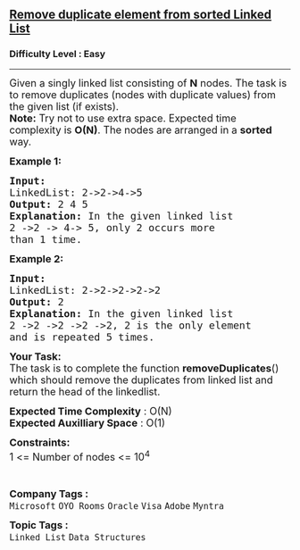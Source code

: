 <h2><a href="https://practice.geeksforgeeks.org/problems/remove-duplicate-element-from-sorted-linked-list/1?page=2&difficulty[]=0&category[]=Arrays&category[]=Strings&category[]=Linked%20List&sortBy=submissions">Remove duplicate element from sorted Linked List</a></h2><h3>Difficulty Level : Easy</h3><hr><div class="problems_problem_content__Xm_eO"><p><span style="font-size:18px">Given a singly linked list consisting of <strong>N</strong> nodes. The task is to remove duplicates (nodes with duplicate values) from the given list (if exists).</span><br>
<span style="font-size:18px"><strong>Note:</strong> Try not to use extra space. Expected time complexity is <strong>O(N)</strong>. The nodes are arranged in a <strong>sorted </strong>way.</span></p>

<p><span style="font-size:18px"><strong>Example 1:</strong></span></p>

<pre><span style="font-size:18px"><strong>Input:
</strong>LinkedList: 2-&gt;2-&gt;4-&gt;5
<strong>Output: </strong>2 4 5<strong>
Explanation: </strong>In the given linked list 
2 -&gt;2 -&gt; 4-&gt; 5, only 2 occurs more 
than 1 time.</span>
</pre>

<p><span style="font-size:18px"><strong>Example 2:</strong></span></p>

<pre><span style="font-size:18px"><strong>Input:
</strong>LinkedList: 2-&gt;2-&gt;2-&gt;2-&gt;2
<strong>Output: </strong>2<strong>
Explanation: </strong>In the given linked list 
2 -&gt;2 -&gt;2 -&gt;2 -&gt;2, 2 is the only element
and is repeated 5 times.</span></pre>

<p><span style="font-size:18px"><strong>Your Task:</strong><br>
The task is to complete the function&nbsp;<strong>removeDuplicates</strong>() which should remove the duplicates from linked list and return the head of the linkedlist.</span></p>

<p><span style="font-size:18px"><strong>Expected Time Complexity</strong> : O(N)<br>
<strong>Expected Auxilliary Space</strong> : O(1)</span></p>

<p><span style="font-size:18px"><strong>Constraints:</strong><br>
1 &lt;= Number of nodes &lt;= 10<sup>4</sup></span></p>

<p>&nbsp;</p>
</div><p><span style=font-size:18px><strong>Company Tags : </strong><br><code>Microsoft</code>&nbsp;<code>OYO Rooms</code>&nbsp;<code>Oracle</code>&nbsp;<code>Visa</code>&nbsp;<code>Adobe</code>&nbsp;<code>Myntra</code>&nbsp;<br><p><span style=font-size:18px><strong>Topic Tags : </strong><br><code>Linked List</code>&nbsp;<code>Data Structures</code>&nbsp;